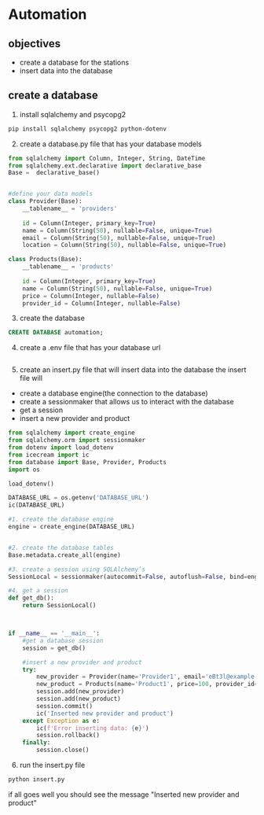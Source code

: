 # Automation

## objectives
- create a database for the stations
- insert data into the database


## create a database
1. install sqlalchemy and psycopg2
```bash
pip install sqlalchemy psycopg2 python-dotenv
```
2. create a database.py file that has your database models


```python
from sqlalchemy import Column, Integer, String, DateTime
from sqlalchemy.ext.declarative import declarative_base
Base =  declarative_base()


#define your data models
class Provider(Base):
    __tablename__ = 'providers'
    
    id = Column(Integer, primary_key=True)
    name = Column(String(50), nullable=False, unique=True)
    email = Column(String(50), nullable=False, unique=True)
    location = Column(String(50), nullable=False, unique=True)

class Products(Base):
    __tablename__ = 'products'
    
    id = Column(Integer, primary_key=True)
    name = Column(String(50), nullable=False, unique=True)
    price = Column(Integer, nullable=False)
    provider_id = Column(Integer, nullable=False)

```
3. create the database
```sql
CREATE DATABASE automation;
```
4. create a .env file that has your database url
```DATABASE_URL=postgresql://username:password@localhost:5432/automation
```
5. create an insert.py file that will insert data into the database
the insert file will
- create a database engine(the connection to the database)
- create a sessionmaker that allows us to interact with the database
- get a session
- insert a new provider and product

```python
from sqlalchemy import create_engine
from sqlalchemy.orm import sessionmaker
from dotenv import load_dotenv
from icecream import ic
from database import Base, Provider, Products
import os

load_dotenv()

DATABASE_URL = os.getenv('DATABASE_URL')
ic(DATABASE_URL)

#1. create the database engine
engine = create_engine(DATABASE_URL)


#2. create the database tables
Base.metadata.create_all(engine)

#3. create a session using SQLAlchemy’s
SessionLocal = sessionmaker(autocommit=False, autoflush=False, bind=engine)

#4. get a session
def get_db():
    return SessionLocal()



if __name__ == '__main__':
    #get a database session
    session = get_db()

    #insert a new provider and product
    try:
        new_provider = Provider(name='Provider1', email='eBt3l@example.com', location='location1')
        new_product = Products(name='Product1', price=100, provider_id=1)
        session.add(new_provider)
        session.add(new_product)
        session.commit()
        ic('Inserted new provider and product')
    except Exception as e:
        ic(f'Error inserting data: {e}')
        session.rollback()
    finally:
        session.close()

```
6. run the insert.py file
```bash
python insert.py
```
if all goes well you should see the message "Inserted new provider and product"

